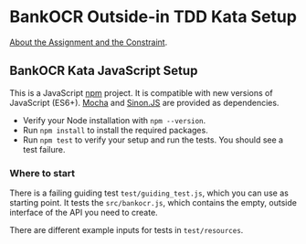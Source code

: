 # BankOCR Outside-in TDD Kata Setup #

[About the Assignment and the Constraint](../README.md).

## BankOCR Kata JavaScript Setup ##

This is a JavaScript [npm](https://www.npmjs.com/) project.
It is compatible with new versions of JavaScript (ES6+).
[Mocha](https://mochajs.org/) and [Sinon.JS](http://sinonjs.org/)
are provided as dependencies.

* Verify your Node installation with `npm --version`.
* Run `npm install` to install the required packages.
* Run `npm test` to verify your setup and run the tests. You should see a test failure.

### Where to start ###

There is a failing guiding test `test/guiding_test.js`,
which you can use as starting point. It tests the `src/bankocr.js`,
which contains the empty, outside interface of the API you need to create.

There are different example inputs for tests in `test/resources`.
